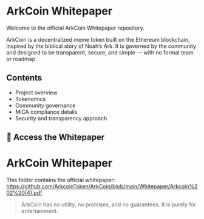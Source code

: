 # ArkCoin Whitepaper

Welcome to the official ArkCoin Whitepaper repository.

ArkCoin is a decentralized meme token built on the Ethereum blockchain, inspired by the biblical story of Noah’s Ark. It is governed by the community and designed to be transparent, secure, and simple — with no formal team or roadmap.

## Contents

- Project overview
- Tokenomics
- Community governance
- MiCA compliance details
- Security and transparency approach

## 📄 Access the Whitepaper

# ArkCoin Whitepaper
This folder contains the official whitepaper:
https://github.com/ArkcoinToken/ArkCoin/blob/main/Whitepaper/Arkcoin%202%20(4).pdf
> ArkCoin has no utility, no promises, and no guarantees. It is purely for entertainment.
